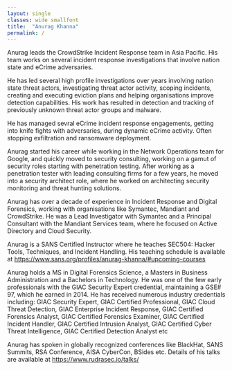 ```yaml
---
layout: single
classes: wide smallfont
title:  "Anurag Khanna"
permalink: /
---
```

  
Anurag leads the CrowdStrike Incident Response team in Asia Pacific. His team works on several incident response investigations that involve nation state and eCrime adversaries. 

He has led several high profile investigations over years involving nation state threat actors, investigating threat actor activity, scoping incidents, creating and executing eviction plans and helping organisations improve detection capabilities. His work has resulted in detection and tracking of previously unknown threat actor groups and malware. 

He has managed sevral eCrime incident response engagements, getting into knife fights with adversaries, during dynamic eCrime activity. Often stopping exfiltration and ransomware deployment. 

Anurag started his career while working in the Network Operations team for Google, and quickly moved to security consulting, working on a gamut of security roles starting with penetration testing. After working as a penetration tester with leading consulting firms for a few years, he moved into a security architect role, where he worked on architecting security monitoring and threat hunting solutions. 

Anurag has over a decade of experience in Incident Response and Digital Forensics, working with organisations like Symantec, Mandiant and CrowdStrike. He was a Lead Investigator with Symantec and a Principal Consultant with the Mandiant Services team, where he focused on Active Directory and Cloud Security. 

Anurag is a SANS Certified Instructor where he teaches SEC504: Hacker Tools, Techniques, and Incident Handling. His teaching schedule is available at <https://www.sans.org/profiles/anurag-khanna/#upcoming-courses> 

Anurag holds a MS in Digital Forensics Science, a Masters in Business Administration and a Bachelors in Technology. He was one of the few early professionals with the GIAC Security Expert credential, maintaining a GSE# 97, which he earned in 2014. He has received numerous industry credentials including: GIAC Security Expert, GIAC Certified Professional, GIAC Cloud Threat Detection, GIAC Enterprise Incident Response, GIAC Certified Forensics Analyst, GIAC Certified Forensics Examiner, GIAC Certified Incident Handler, GIAC Certified Intrusion Analyst, GIAC Certified Cyber Threat Intelligence, GIAC Certified Detection Analyst etc

Anurag has spoken in globally recognized conferences like BlackHat, SANS Summits, RSA Conference, AISA CyberCon, BSides etc.  Details of his talks are available at 
<https://www.rudrasec.io/talks/> 
